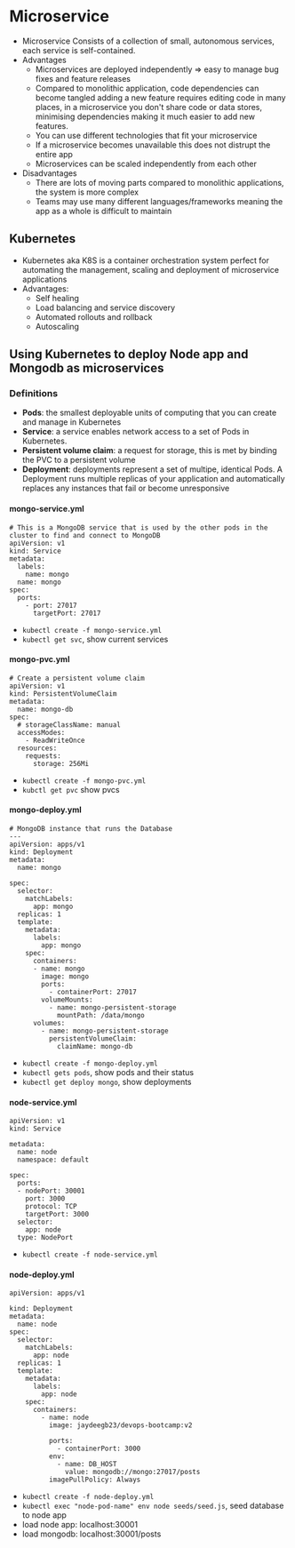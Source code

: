 # Microservice
- Microservice
Consists of a collection of small, autonomous services, each service is self-contained.
- Advantages	
	- Microservices are deployed independently => easy to manage bug fixes and feature releases
	- Compared to monolithic application, code dependencies can become tangled adding a new feature requires editing code in many places, in a microservice you don't share code or data stores, minimising dependencies making it much easier to add new features.
	- You can use different technologies that fit your microservice
	- If a microservice becomes unavailable this does not distrupt the entire app
	- Microservices can be scaled independently from each other
- Disadvantages
	- There are lots of moving parts compared to monolithic applications, the system is more complex
	- Teams may use many different languages/frameworks meaning the app as a whole is difficult to maintain


## Kubernetes
- Kubernetes aka K8S is a container orchestration system perfect for automating the management, scaling and deployment of microservice applications
- Advantages:
	- Self healing
	- Load balancing and service discovery
	- Automated rollouts and rollback
	- Autoscaling
## Using Kubernetes to deploy Node app and Mongodb as microservices
### Definitions
- **Pods**: the smallest deployable units of computing that you can create and manage in Kubernetes
- **Service**: a service enables network access to a set of Pods in Kubernetes.
- **Persistent volume claim**: a request for storage, this is met by binding the PVC to a persistent volume
- **Deployment**: deployments represent a set of multipe, identical Pods. A Deployment runs multiple replicas of your application and automatically replaces any instances that fail or become unresponsive
#### mongo-service.yml
```
# This is a MongoDB service that is used by the other pods in the cluster to find and connect to MongoDB
apiVersion: v1
kind: Service
metadata:
  labels:
    name: mongo
  name: mongo
spec:
  ports:
    - port: 27017
      targetPort: 27017

```
- `kubectl create -f mongo-service.yml`
- `kubectl get svc`, show current services
#### mongo-pvc.yml
```
# Create a persistent volume claim
apiVersion: v1
kind: PersistentVolumeClaim
metadata:
  name: mongo-db
spec:
  # storageClassName: manual
  accessModes:
    - ReadWriteOnce
  resources:
    requests:
      storage: 256Mi

```
- `kubectl create -f mongo-pvc.yml`
- `kubctl get pvc` show pvcs
#### mongo-deploy.yml

```
# MongoDB instance that runs the Database
---
apiVersion: apps/v1
kind: Deployment
metadata:
  name: mongo

spec:
  selector:
    matchLabels:
      app: mongo
  replicas: 1
  template:
    metadata:
      labels:
        app: mongo
    spec:
      containers:
      - name: mongo
        image: mongo
        ports:
          - containerPort: 27017
        volumeMounts:
          - name: mongo-persistent-storage
            mountPath: /data/mongo
      volumes:
        - name: mongo-persistent-storage
          persistentVolumeClaim:
            claimName: mongo-db

```
- `kubectl create -f mongo-deploy.yml`
- `kubectl gets pods`, show pods and their status
- `kubectl get deploy mongo`, show deployments
#### node-service.yml
```
apiVersion: v1
kind: Service

metadata:
  name: node
  namespace: default

spec:
  ports:
  - nodePort: 30001
    port: 3000
    protocol: TCP
    targetPort: 3000
  selector:
    app: node
  type: NodePort

```
- `kubectl create -f node-service.yml`
#### node-deploy.yml
```                                                 
apiVersion: apps/v1

kind: Deployment
metadata:
  name: node
spec:
  selector:
    matchLabels:
      app: node
  replicas: 1
  template:
    metadata:
      labels:
        app: node
    spec:
      containers:
        - name: node
          image: jaydeegb23/devops-bootcamp:v2

          ports:
            - containerPort: 3000
          env:
            - name: DB_HOST
              value: mongodb://mongo:27017/posts
          imagePullPolicy: Always
```
- `kubectl create -f node-deploy.yml`
- `kubectl exec "node-pod-name" env node seeds/seed.js`, seed database to node app
- load node app: localhost:30001
- load mongodb: localhost:30001/posts
